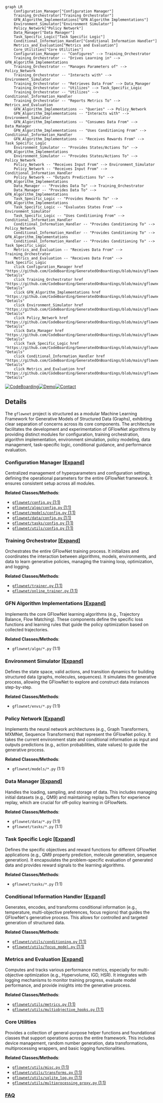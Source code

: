```mermaid
graph LR
    Configuration_Manager["Configuration Manager"]
    Training_Orchestrator["Training Orchestrator"]
    GFN_Algorithm_Implementations["GFN Algorithm Implementations"]
    Environment_Simulator["Environment Simulator"]
    Policy_Network["Policy Network"]
    Data_Manager["Data Manager"]
    Task_Specific_Logic["Task Specific Logic"]
    Conditional_Information_Handler["Conditional Information Handler"]
    Metrics_and_Evaluation["Metrics and Evaluation"]
    Core_Utilities["Core Utilities"]
    Configuration_Manager -- "Configures" --> Training_Orchestrator
    Training_Orchestrator -- "Drives Learning in" --> GFN_Algorithm_Implementations
    Training_Orchestrator -- "Manages Parameters of" --> Policy_Network
    Training_Orchestrator -- "Interacts with" --> Environment_Simulator
    Training_Orchestrator -- "Retrieves Data From" --> Data_Manager
    Training_Orchestrator -- "Utilizes" --> Task_Specific_Logic
    Training_Orchestrator -- "Utilizes" --> Conditional_Information_Handler
    Training_Orchestrator -- "Reports Metrics To" --> Metrics_and_Evaluation
    GFN_Algorithm_Implementations -- "Queries" --> Policy_Network
    GFN_Algorithm_Implementations -- "Interacts with" --> Environment_Simulator
    GFN_Algorithm_Implementations -- "Consumes Data From" --> Data_Manager
    GFN_Algorithm_Implementations -- "Uses Conditioning From" --> Conditional_Information_Handler
    GFN_Algorithm_Implementations -- "Receives Rewards From" --> Task_Specific_Logic
    Environment_Simulator -- "Provides States/Actions To" --> GFN_Algorithm_Implementations
    Environment_Simulator -- "Provides States/Actions To" --> Policy_Network
    Policy_Network -- "Receives Input From" --> Environment_Simulator
    Policy_Network -- "Receives Input From" --> Conditional_Information_Handler
    Policy_Network -- "Outputs Predictions To" --> GFN_Algorithm_Implementations
    Data_Manager -- "Provides Data To" --> Training_Orchestrator
    Data_Manager -- "Provides Data To" --> GFN_Algorithm_Implementations
    Task_Specific_Logic -- "Provides Rewards To" --> GFN_Algorithm_Implementations
    Task_Specific_Logic -- "Evaluates States From" --> Environment_Simulator
    Task_Specific_Logic -- "Uses Conditioning From" --> Conditional_Information_Handler
    Conditional_Information_Handler -- "Provides Conditioning To" --> Policy_Network
    Conditional_Information_Handler -- "Provides Conditioning To" --> GFN_Algorithm_Implementations
    Conditional_Information_Handler -- "Provides Conditioning To" --> Task_Specific_Logic
    Metrics_and_Evaluation -- "Receives Data From" --> Training_Orchestrator
    Metrics_and_Evaluation -- "Receives Data From" --> Task_Specific_Logic
    click Configuration_Manager href "https://github.com/CodeBoarding/GeneratedOnBoardings/blob/main/gflownet/Configuration_Manager.md" "Details"
    click Training_Orchestrator href "https://github.com/CodeBoarding/GeneratedOnBoardings/blob/main/gflownet/Training_Orchestrator.md" "Details"
    click GFN_Algorithm_Implementations href "https://github.com/CodeBoarding/GeneratedOnBoardings/blob/main/gflownet/GFN_Algorithm_Implementations.md" "Details"
    click Environment_Simulator href "https://github.com/CodeBoarding/GeneratedOnBoardings/blob/main/gflownet/Environment_Simulator.md" "Details"
    click Policy_Network href "https://github.com/CodeBoarding/GeneratedOnBoardings/blob/main/gflownet/Policy_Network.md" "Details"
    click Data_Manager href "https://github.com/CodeBoarding/GeneratedOnBoardings/blob/main/gflownet/Data_Manager.md" "Details"
    click Task_Specific_Logic href "https://github.com/CodeBoarding/GeneratedOnBoardings/blob/main/gflownet/Task_Specific_Logic.md" "Details"
    click Conditional_Information_Handler href "https://github.com/CodeBoarding/GeneratedOnBoardings/blob/main/gflownet/Conditional_Information_Handler.md" "Details"
    click Metrics_and_Evaluation href "https://github.com/CodeBoarding/GeneratedOnBoardings/blob/main/gflownet/Metrics_and_Evaluation.md" "Details"
```

[![CodeBoarding](https://img.shields.io/badge/Generated%20by-CodeBoarding-9cf?style=flat-square)](https://github.com/CodeBoarding/CodeBoarding)[![Demo](https://img.shields.io/badge/Try%20our-Demo-blue?style=flat-square)](https://www.codeboarding.org/demo)[![Contact](https://img.shields.io/badge/Contact%20us%20-%20contact@codeboarding.org-lightgrey?style=flat-square)](mailto:contact@codeboarding.org)

## Details

The `gflownet` project is structured as a modular Machine Learning Framework for Generative Models of Structured Data (Graphs), exhibiting clear separation of concerns across its core components. The architecture facilitates the development and experimentation of GFlowNet algorithms by providing distinct modules for configuration, training orchestration, algorithm implementation, environment simulation, policy modeling, data management, task-specific logic, conditional guidance, and performance evaluation.

### Configuration Manager [[Expand]](./Configuration_Manager.md)
Centralized management of hyperparameters and configuration settings, defining the operational parameters for the entire GFlowNet framework. It ensures consistent setup across all modules.


**Related Classes/Methods**:

- <a href="https://github.com/recursionpharma/gflownet/blob/trunk/src/gflownet/config.py#L1-L1" target="_blank" rel="noopener noreferrer">`gflownet/config.py` (1:1)</a>
- <a href="https://github.com/recursionpharma/gflownet/blob/trunk/src/gflownet/algo/config.py#L1-L1" target="_blank" rel="noopener noreferrer">`gflownet/algo/config.py` (1:1)</a>
- <a href="https://github.com/recursionpharma/gflownet/blob/trunk/src/gflownet/models/config.py#L1-L1" target="_blank" rel="noopener noreferrer">`gflownet/models/config.py` (1:1)</a>
- <a href="https://github.com/recursionpharma/gflownet/blob/trunk/src/gflownet/data/config.py#L1-L1" target="_blank" rel="noopener noreferrer">`gflownet/data/config.py` (1:1)</a>
- <a href="https://github.com/recursionpharma/gflownet/blob/trunk/src/gflownet/tasks/config.py#L1-L1" target="_blank" rel="noopener noreferrer">`gflownet/tasks/config.py` (1:1)</a>
- <a href="https://github.com/recursionpharma/gflownet/blob/trunk/src/gflownet/utils/config.py#L1-L1" target="_blank" rel="noopener noreferrer">`gflownet/utils/config.py` (1:1)</a>


### Training Orchestrator [[Expand]](./Training_Orchestrator.md)
Orchestrates the entire GFlowNet training process. It initializes and coordinates the interaction between algorithms, models, environments, and data to learn generative policies, managing the training loop, optimization, and logging.


**Related Classes/Methods**:

- <a href="https://github.com/recursionpharma/gflownet/blob/trunk/src/gflownet/trainer.py#L1-L1" target="_blank" rel="noopener noreferrer">`gflownet/trainer.py` (1:1)</a>
- <a href="https://github.com/recursionpharma/gflownet/blob/trunk/src/gflownet/online_trainer.py#L1-L1" target="_blank" rel="noopener noreferrer">`gflownet/online_trainer.py` (1:1)</a>


### GFN Algorithm Implementations [[Expand]](./GFN_Algorithm_Implementations.md)
Implements the core GFlowNet learning algorithms (e.g., Trajectory Balance, Flow Matching). These components define the specific loss functions and learning rules that guide the policy optimization based on collected trajectories.


**Related Classes/Methods**:

- `gflownet/algo/*.py` (1:1)


### Environment Simulator [[Expand]](./Environment_Simulator.md)
Defines the state space, valid actions, and transition dynamics for building structured data (graphs, molecules, sequences). It simulates the generative process, allowing the GFlowNet to explore and construct data instances step-by-step.


**Related Classes/Methods**:

- `gflownet/envs/*.py` (1:1)


### Policy Network [[Expand]](./Policy_Network.md)
Implements the neural network architectures (e.g., Graph Transformers, MXMNet, Sequence Transformers) that represent the GFlowNet policy. It takes the current environment state and conditional information as input and outputs predictions (e.g., action probabilities, state values) to guide the generative process.


**Related Classes/Methods**:

- `gflownet/models/*.py` (1:1)


### Data Manager [[Expand]](./Data_Manager.md)
Handles the loading, sampling, and storage of data. This includes managing initial datasets (e.g., QM9) and maintaining replay buffers for experience replay, which are crucial for off-policy learning in GFlowNets.


**Related Classes/Methods**:

- `gflownet/data/*.py` (1:1)
- `gflownet/tasks/*.py` (1:1)


### Task Specific Logic [[Expand]](./Task_Specific_Logic.md)
Defines the specific objectives and reward functions for different GFlowNet applications (e.g., QM9 property prediction, molecule generation, sequence generation). It encapsulates the problem-specific evaluation of generated data and provides reward signals to the learning algorithms.


**Related Classes/Methods**:

- `gflownet/tasks/*.py` (1:1)


### Conditional Information Handler [[Expand]](./Conditional_Information_Handler.md)
Generates, encodes, and transforms conditional information (e.g., temperature, multi-objective preferences, focus regions) that guides the GFlowNet's generative process. This allows for controlled and targeted generation of structured data.


**Related Classes/Methods**:

- <a href="https://github.com/recursionpharma/gflownet/blob/trunk/src/gflownet/utils/conditioning.py#L1-L1" target="_blank" rel="noopener noreferrer">`gflownet/utils/conditioning.py` (1:1)</a>
- <a href="https://github.com/recursionpharma/gflownet/blob/trunk/src/gflownet/utils/focus_model.py#L1-L1" target="_blank" rel="noopener noreferrer">`gflownet/utils/focus_model.py` (1:1)</a>


### Metrics and Evaluation [[Expand]](./Metrics_and_Evaluation.md)
Computes and tracks various performance metrics, especially for multi-objective optimization (e.g., Hypervolume, IGD, HSR). It integrates with logging mechanisms to monitor training progress, evaluate model performance, and provide insights into the generative process.


**Related Classes/Methods**:

- <a href="https://github.com/recursionpharma/gflownet/blob/trunk/src/gflownet/utils/metrics.py#L1-L1" target="_blank" rel="noopener noreferrer">`gflownet/utils/metrics.py` (1:1)</a>
- <a href="https://github.com/recursionpharma/gflownet/blob/trunk/src/gflownet/utils/multiobjective_hooks.py#L1-L1" target="_blank" rel="noopener noreferrer">`gflownet/utils/multiobjective_hooks.py` (1:1)</a>


### Core Utilities
Provides a collection of general-purpose helper functions and foundational classes that support operations across the entire framework. This includes device management, random number generation, data transformations, multiprocessing wrappers, and basic logging functionalities.


**Related Classes/Methods**:

- <a href="https://github.com/recursionpharma/gflownet/blob/trunk/src/gflownet/utils/misc.py#L1-L1" target="_blank" rel="noopener noreferrer">`gflownet/utils/misc.py` (1:1)</a>
- <a href="https://github.com/recursionpharma/gflownet/blob/trunk/src/gflownet/utils/transforms.py#L1-L1" target="_blank" rel="noopener noreferrer">`gflownet/utils/transforms.py` (1:1)</a>
- <a href="https://github.com/recursionpharma/gflownet/blob/trunk/src/gflownet/utils/sqlite_log.py#L1-L1" target="_blank" rel="noopener noreferrer">`gflownet/utils/sqlite_log.py` (1:1)</a>
- <a href="https://github.com/recursionpharma/gflownet/blob/trunk/src/gflownet/utils/multiprocessing_proxy.py#L1-L1" target="_blank" rel="noopener noreferrer">`gflownet/utils/multiprocessing_proxy.py` (1:1)</a>




### [FAQ](https://github.com/CodeBoarding/GeneratedOnBoardings/tree/main?tab=readme-ov-file#faq)